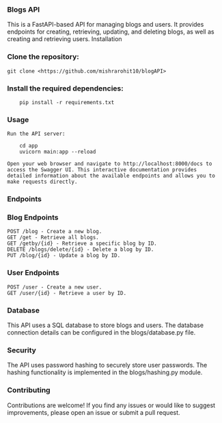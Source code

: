 ### Blogs API

This is a FastAPI-based API for managing blogs and users. It provides endpoints for creating, retrieving, updating, and deleting blogs, as well as creating and retrieving users.
Installation

### Clone the repository:
```
git clone <https://github.com/mishrarohit10/blogAPI>
```
### Install the required dependencies:
```
    pip install -r requirements.txt
```
### Usage

    Run the API server:

```
    cd app
    uvicorn main:app --reload
```
    Open your web browser and navigate to http://localhost:8000/docs to access the Swagger UI. This interactive documentation provides detailed information about the available endpoints and allows you to make requests directly.

### Endpoints
### Blog Endpoints

    POST /blog - Create a new blog.
    GET /get - Retrieve all blogs.
    GET /getby/{id} - Retrieve a specific blog by ID.
    DELETE /blogs/delete/{id} - Delete a blog by ID.
    PUT /blog/{id} - Update a blog by ID.

### User Endpoints

    POST /user - Create a new user.
    GET /user/{id} - Retrieve a user by ID.

### Database

This API uses a SQL database to store blogs and users. The database connection details can be configured in the blogs/database.py file.

### Security

The API uses password hashing to securely store user passwords. The hashing functionality is implemented in the blogs/hashing.py module.

### Contributing

Contributions are welcome! If you find any issues or would like to suggest improvements, please open an issue or submit a pull request.